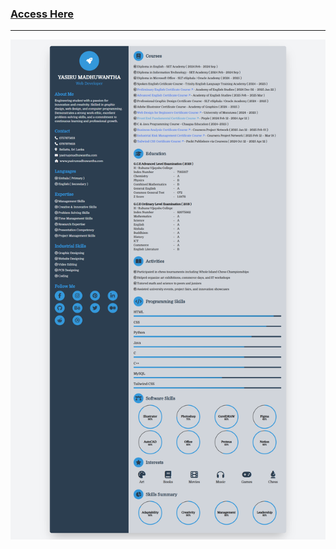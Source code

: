 ### <a target="_blank" href="https://yasirumadhuwantha.github.io/IP001">Access Here</a>

---

![Screenshot 01](https://github.com/yasirumadhuwantha/IP001/blob/a9037401f9ae0e6dae12e20b954fdc3e3a0a3d71/screenshots/Full%20Page%20Screenshot%20-%20Desktop.png)

